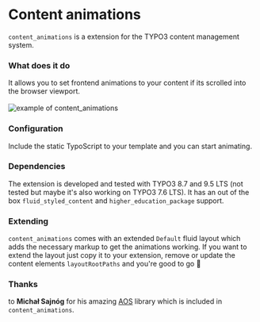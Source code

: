# Content animations
`content_animations` is a extension for the TYPO3 content management system.

### What does it do
It allows you to set frontend animations to your content if its scrolled into the browser viewport.\
\
![example of content_animations](https://raw.githubusercontent.com/baschte/content-animations/master/Documentation/example.png)

### Configuration
Include the static TypoScript to your template and you can start animating.

### Dependencies
The extension is developed and tested with TYPO3 8.7 and 9.5 LTS (not tested but maybe it's also working on TYPO3 7.6 LTS). It has an out of the box `fluid_styled_content` and `higher_education_package` support.

### Extending
`content_animations` comes with an extended `Default` fluid layout which adds the necessary markup to get the animations working. If you want to extend the layout just copy it to your extension, remove or update the content elements `layoutRootPaths` and you're good to go 🎉

### Thanks
to **Michał Sajnóg** for his amazing [AOS](http://michalsnik.github.io/aos/) library which is included in `content_animations`.
